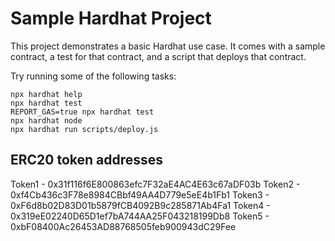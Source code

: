 # Sample Hardhat Project

This project demonstrates a basic Hardhat use case. It comes with a sample contract, a test for that contract, and a script that deploys that contract.

Try running some of the following tasks:

```shell
npx hardhat help
npx hardhat test
REPORT_GAS=true npx hardhat test
npx hardhat node
npx hardhat run scripts/deploy.js
```

## ERC20 token addresses

Token1 - 0x31f116f6E800863efc7F32aE4AC4E63c67aDF03b
Token2 - 0xf4Cb436c3F78e8984CBbf49AA4D779e5eE4b1Fb1 
Token3 - 0xF6d8b02D83D01b5879fCB4092B9c285871Ab4Fa1
Token4 - 0x319eE02240D65D1ef7bA744AA25F043218199Db8
Token5 - 0xbF08400Ac26453AD88768505feb900943dC29Fee
